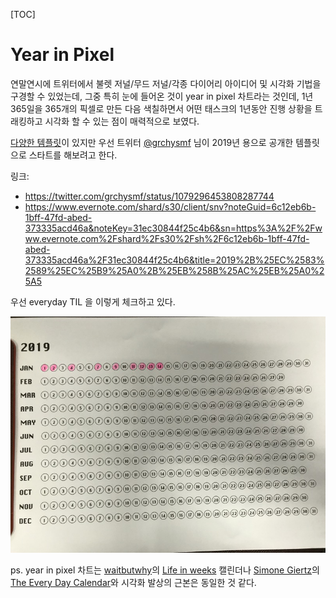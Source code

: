 [TOC]


# Year in Pixel

연말연시에 트위터에서 불렛 저널/무드 저널/각종 다이어리 아이디어 및 시각화 기법을 구경할 수 있었는데, 그중 특히 눈에 들어온 것이 year in pixel 차트라는 것인데, 1년 365일을 365개의 픽셀로 만든 다음 색칠하면서 어떤 태스크의 1년동안 진행 상황을 트래킹하고 시각화 할 수 있는 점이 매력적으로 보였다.

[다양한 템플릿](https://www.google.com/search?q=year+in+pixels)이 있지만 우선 트위터 [@grchysmf](https://twitter.com/grchysmf/) 님이 2019년 용으로 공개한 템플릿으로 스타트를 해보려고 한다.

링크:

 - https://twitter.com/grchysmf/status/1079296453808287744
 - https://www.evernote.com/shard/s30/client/snv?noteGuid=6c12eb6b-1bff-47fd-abed-373335acd46a&noteKey=31ec30844f25c4b6&sn=https%3A%2F%2Fwww.evernote.com%2Fshard%2Fs30%2Fsh%2F6c12eb6b-1bff-47fd-abed-373335acd46a%2F31ec30844f25c4b6&title=2019%2B%25EC%2583%2589%25EC%25B9%25A0%2B%25EB%258B%25AC%25EB%25A0%25A5

우선 everyday TIL 을 이렇게 체크하고 있다.

![year-in-pixel-for-til](./year-in-pixel-for-til.jpg)


ps.
year in pixel 차트는 [waitbutwhy](https://waitbutwhy.com)의 [Life in weeks](https://waitbutwhy.com/2014/05/life-weeks.html) 캘린더나 [Simone Giertz](https://www.youtube.com/simonegiertz)의 [The Every Day Calendar](https://www.kickstarter.com/projects/simonegiertz/the-every-day-calendar)와 시각화 발상의 근본은 동일한 것 같다.
